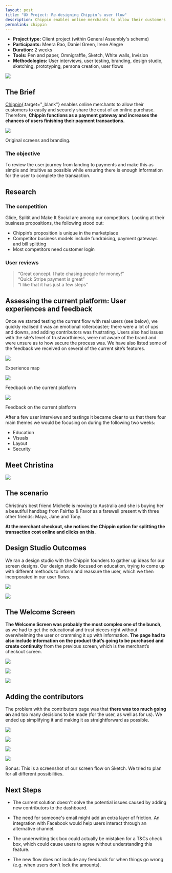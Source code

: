 ```yaml
---
layout: post
title: "UX Project: Re-designing Chippin’s user flow"
description: Chippin enables online merchants to allow their customers to easily and securely share the cost of an online purchase.
permalink: chippin
---
```


* **Project type:** Client project (within General Assembly's scheme)
* **Participants:** Meera Rao, Daniel Green, Irene Alegre
* **Duration:** 2 weeks
* **Tools:** Pen and paper, Omnigraffle, Sketch, White walls, Invision
* **Methodologies:** User interviews, user testing, branding, design studio, sketching, prototyping, persona creation, user flows

![](images/case_studies/chippin/welcome_page.png)

## The Brief

[Chippin](https://chippin.co.uk/){:target="_blank"} enables online merchants to allow their
customers to easily and securely share the cost of an online purchase.
Therefore, **Chippin functions as a payment gateway and increases the chances of
users finishing their payment transactions.**

![](images/case_studies/chippin/old_design.png)
<figcaption>Original screens and branding.</figcaption>

### The objective

To review the user journey from landing to payments and make this as simple and
intuitive as possible while ensuring there is enough information for the user to
complete the transaction.

## Research

### The competition

Glide, Splitit and Make It Social are among our competitors. Looking at their business propositions, the following stood out:

* Chippin’s proposition is unique in the marketplace
* Competitor business models include fundraising, payment gateways and bill
splitting
* Most competitors need customer login


### User reviews

> “Great concept. I hate chasing people for money!”   
> “Quick Stripe payment is great”  
> “I like that it has just a few steps”

## Assessing the current platform: User experiences and feedback

Once we started testing the current flow with real users (see below), we quickly
realised it was an emotional rollercoaster; there were a lot of ups and downs,
and adding contributors was frustrating. Users also had issues with the site’s
level of trustworthiness, were not aware of the brand and were unsure as to how
secure the process was. We have also listed some of the feedback we received on several of the current
site’s features.

![](images/case_studies/chippin/experience_map.png)
<figcaption>Experience map</figcaption>

![](images/case_studies/chippin/feedback_on_current_design.png)
<figcaption>Feedback on the current platform</figcaption>

![](images/case_studies/chippin/feedback_on_current_design_two.png)
<figcaption>Feedback on the current platform</figcaption>

After a few user interviews and testings it became clear to us that there four
main themes we would be focusing on during the following two weeks:

* Education
* Visuals
* Layout
* Security

## Meet Christina

![](images/case_studies/chippin/christina.jpeg)



## The scenario

Christina’s best friend Michelle is moving to Australia and she is buying her a
beautiful handbag from Fairfax & Favor as a farewell present with three other
friends: Maya, Jane and Tony.

**At the merchant checkout, she notices the Chippin option for splitting the
transaction cost online and clicks on this.**

## Design Studio Outcomes

We ran a design studio with the Chippin founders to gather up ideas for our
screen designs. Our design studio focused on education, trying to come up with
different methods to inform and reassure the user, which we then incorporated in
our user flows.

![](images/case_studies/chippin/design_studio_one.png)

![](images/case_studies/chippin/design_studio_two.png)

## The Welcome Screen

**The Welcome Screen was probably the most complex one of the bunch,** as we had to
get the educational and trust pieces right without overwhelming the user or
cramming it up with information. **The page had to also include information on the
product that’s going to be purchased and create continuity** from the previous
screen, which is the merchant’s checkout screen.

![](images/case_studies/chippin/first_iterations_one.png)

![](images/case_studies/chippin/first_iterations_two.png)


![](images/case_studies/chippin/first_iterations_three.png)

## Adding the contributors

The problem with the contributors page was that **there was too much going on** and too many decisions to be made (for the user, as well as for us). We ended up simplifying it and making
it as straightforward as possible.

![](images/case_studies/chippin/first_iterations_four.png)

![](images/case_studies/chippin/first_iterations_five.png)

![](images/case_studies/chippin/first_iterations_six.png)


![](images/case_studies/chippin/user_flow.png)
<figcaption>Bonus: This is a screenshot of our screen flow on Sketch. We tried to plan for all different possibilities.</figcaption>

## Next Steps

* The current solution doesn't solve the potential issues caused by adding new contributors to the dashboard.

* The need for someone's email might add an extra layer of friction. An integration with Facebook would help users interact through an alternative channel.

* The underwriting tick box could actually be mistaken for a T&Cs check box, which could cause users to agree without understanding this feature.

* The new flow does not include any feedback for when things go wrong (e.g. when users don't lock the amounts).
